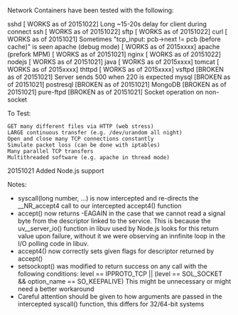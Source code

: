 Network Containers have been tested with the following:

sshd			[ WORKS as of 20151022] Long ~15-20s delay for client during connect
ssh			[ WORKS as of 20151022]
sftp			[ WORKS as of 20151022]
curl			[ WORKS as of 20151021] Sometimes "tcp_input: pcb->next != pcb (before cache)" is seen
apache (debug mode)	[ WORKS as of 2015xxxx]
apache (prefork MPM)	[ WORKS as of 20151021]
nginx			[ WORKS as of 20151022]
nodejs			[ WORKS as of 20151021]
java			[ WORKS as of 2015xxxx]
tomcat			[ WORKS as of 2015xxxx]
thttpd			[ WORKS as of 2015xxxx]
vsftpd			[BROKEN as of 20151021] Server sends 500 when 220 is expected
mysql			[BROKEN as of 20151021]
postresql		[BROKEN as of 20151021]
MongoDB			[BROKEN as of 20151021]
pure-ftpd		[BROKEN as of 20151021] Socket operation on non-socket

To Test:

	GET many different files via HTTP (web stress)
	LARGE continuous transfer (e.g. /dev/urandom all night)
	Open and close many TCP connections constantly
	Simulate packet loss (can be done with iptables)
	Many parallel TCP transfers
	Multithreaded software (e.g. apache in thread mode)


20151021 Added Node.js support

Notes:
 - syscall(long number, ...) is now intercepted and re-directs the __NR_accept4 call to our intercepted accept4() function
 - accept() now returns -EAGAIN in the case that we cannot read a signal byte from the descriptor linked to the service. This
   is because the uv__server_io() function in libuv used by Node.js looks for this return value upon failure, without it we
   were observing an innfinite loop in the I/O polling code in libuv.
 - accept4() now correctly sets given flags for descriptor returned by accept()
 - setsockopt() was modified to return success on any call with the following conditions:
   level == IPPROTO_TCP || (level == SOL_SOCKET && option_name == SO_KEEPALIVE)
   This might be unnecessary or might need a better workaround
 - Careful attention should be given to how arguments are passed in the intercepted syscall() function, this differs for 
   32/64-bit systems
